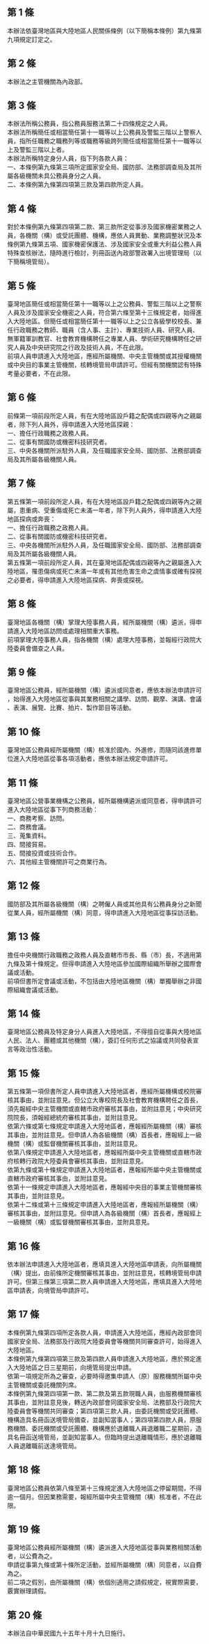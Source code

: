第 1 條
-------
本辦法依臺灣地區與大陸地區人民關係條例（以下簡稱本條例）第九條第  
九項規定訂定之。

第 2 條
-------
本辦法之主管機關為內政部。

第 3 條
-------
本辦法所稱公務員，指公務員服務法第二十四條規定之人員。  
本辦法所稱簡任或相當簡任第十一職等以上公務員及警監三階以上警察人  
員，指所任職務之職務列等或職務等級跨列簡任或相當簡任第十一職等以  
上及警監三階以上者。  
本辦法所稱特定身分人員，指下列各款人員：  
一、本條例第九條第三項所定國家安全局、國防部、法務部調查局及其所  
    屬各級機關未具公務員身分之人員。  
二、本條例第九條第四項第三款及第四款所定人員。

第 4 條
-------
對於本條例第九條第四項第二款、第三款所定從事涉及國家機密業務之人  
員，各機關（構）或受託團體、機構，應依人員異動、業務調整狀況及本  
條例第九條第五項、國家機密保護法、涉及國家安全或重大利益公務人員  
特殊查核辦法，隨時進行檢討，列冊函送內政部警政署入出境管理局（以  
下簡稱境管局）。

第 5 條
-------
臺灣地區簡任或相當簡任第十一職等以上之公務員、警監三階以上之警察  
人員及涉及國家安全機密之人員，符合第六條至第十三條規定者，始得進  
入大陸地區。但簡任或相當簡任第十一職等以上之公立各級學校校長、兼  
任行政職務之教師、職員（含人事、主計）、專業技術人員、研究人員、  
無軍籍軍訓教官、社會教育機構聘任之專業人員、學術研究機構聘任之研  
究人員及中央研究院之行政及技術人員，不在此限。  
前項人員申請進入大陸地區，應經所屬機關、中央主管機關或其授權機關  
或中央目的事業主管機關，核轉境管局申請許可。但經有關機關認有特殊  
考量必要者，不在此限。

第 6 條
-------
前條第一項前段所定人員，有在大陸地區設戶籍之配偶或四親等內之親屬  
者，除下列人員外，得申請進入大陸地區探親：  
一、擔任行政職務之政務人員。  
二、從事有關國防或機密科技研究者。  
三、中央各機關所派駐外人員，及任職國家安全局、國防部、法務部調查  
    局及其所屬各級機關人員。

第 7 條
-------
第五條第一項前段所定人員，有在大陸地區設戶籍之配偶或四親等內之親  
屬，患重病、受重傷或死亡未滿一年者，除下列人員外，得申請進入大陸  
地區探病或奔喪：  
一、擔任行政職務之政務人員。  
二、從事有關國防或機密科技研究者。  
三、中央各機關所派駐外人員，及任職國家安全局、國防部、法務部調查  
    局及其所屬各級機關人員。  
第五條第一項前段所定人員，其在臺灣地區配偶或四親等內之親屬進入大  
陸地區，罹患傷病或死亡未滿一年或有其他危害生命之虞情事或確有探視  
之必要者，得申請進入大陸地區探病、奔喪或探視。

第 8 條
-------
臺灣地區各機關（構）掌理大陸事務人員，經所屬機關（構）遴派，得申  
請進入大陸地區訪問或處理相關重大事務。  
前項掌理大陸事務人員，指各機關（構）處理大陸事務，並報經行政院大  
陸委員會備查之人員。

第 9 條
-------
臺灣地區公務員，經所屬機關（構）遴派或同意者，應依本辦法申請許可  
，始得進入大陸地區從事與其業務相關之講學、訪問、觀摩、演講、會議  
、表演、展覽、比賽、拍片、製作節目等活動。

第 10 條
--------
臺灣地區公務員經所屬機關（構）核准於國內、外進修，而隨同該進修單  
位進入大陸地區從事各項活動者，應依本辦法規定申請許可。

第 11 條
--------
臺灣地區公營事業機構之公務員，經所屬機構遴派或同意者，得申請許可  
進入大陸地區從事下列商務活動：  
一、商務考察、訪問。  
二、商務會議。  
三、蒐集資料。  
四、間接貿易。  
五、間接投資或技術合作。  
六、其他經主管機關許可之商業行為。

第 12 條
--------
國防部及其所屬各級機關（構）之聘僱人員或其他具有公務員身分之新聞  
從業人員，經所屬機關（構）同意，得申請進入大陸地區從事採訪活動。

第 13 條
--------
擔任中央機關行政職務之政務人員及直轄市市長、縣（市）長，不適用第  
九條及第十條規定。但得申請進入大陸地區參加國際組織所舉辦之國際會  
議或活動。  
前項但書所定會議或活動，不包括由大陸地區機關（構）單獨舉辦之非國  
際組織會議或活動。

第 14 條
--------
臺灣地區公務員及特定身分人員進入大陸地區，不得擅自從事與大陸地區  
人民、法人、團體或其他機關（構），簽訂任何形式之協議或共同發表宣  
言等政治性活動。

第 15 條
--------
第五條第一項但書所定人員申請進入大陸地區者，應經所屬機構或校院審  
核其事由，並附註意見。但公立大專校院長及社會教育機構聘任之首長，  
須先報經中央主管機關或直轄市政府審核其事由，並附註意見；中央研究  
院院長，須報經總統府審核其事由，並附註意見。  
依第六條或第七條規定申請進入大陸地區者，應報經所屬機關（構）審核  
其事由，並附註意見。但申請人為各級機關（構）首長者，應報經上一級  
機關（構）或監督機關審核其事由，並附註意見。  
依第八條規定申請進入大陸地區者，應報經所屬中央主管機關或直轄市政  
府核轉行政院大陸委員會審核其事由，並附註意見。  
依第九條或第十條規定申請進入大陸地區者，應報經所屬中央主管機關或  
直轄市政府審核其事由，並附註意見。  
依第十一條規定申請進入大陸地區者，應報經中央目的事業主管機關審核  
其事由，並附註意見。  
依第十二條或第十三條規定申請進入大陸地區者，應報經所屬機關（構）  
審核其事由，並附註意見。但申請人為各級機關（構）首長者，應報經上  
一級機關（構）或監督機關審核其事由，並附具意見。

第 16 條
--------
依本辦法申請進入大陸地區者，應填具進入大陸地區申請表，向所屬機關  
（構）提出，由前條所定機關審核其事由，並附註意見，核轉境管局申請  
許可。但第三條第三項第二款人員申請進入大陸地區，應填具進入大陸地  
區申請表，向境管局申請許可。

第 17 條
--------
本條例第九條第四項所定各款人員，申請進入大陸地區，應經內政部會同  
國家安全局、法務部及行政院大陸委員會等機關共同審查許可，始得進入  
大陸地區。  
本條例第九條第四項第三款及第四款人員申請進入大陸地區，應於預定進  
入大陸地區之日三星期前，向境管局提出申請。  
依第一項規定所為之審查，必要時得邀集申請人（原）服務機關所屬中央  
主管機關或委託機關列席。  
本條例第九條第四項第一款、第二款及第五款現職人員，由服務機關審核  
其事由，並附註意見後，轉送內政部會同國家安全局、法務部及行政院大  
陸委員會等機關共同審查；第四項第三款人員，由委託機關或受託團體、  
機構造具名冊函送境管局備查，並副知當事人；第四項第四款人員，原服  
務機關、委託機關或受託團體、機構應於退離職人員退離職二星期前，造  
具名冊函送境管局，並副知當事人。但臨時提出退離職情形，應於退離職  
人員退離職前送達境管局。

第 18 條
--------
臺灣地區公務員依第八條至第十三條規定進入大陸地區之停留期間，不得  
逾一個月。但因業務需要，報經所屬中央主管機關（構）核准者，不在此  
限。

第 19 條
--------
臺灣地區公務員經所屬機關（構）遴派進入大陸地區從事與業務相關活動  
者，以公費為之。  
申請從事第九條或第十條所定活動，並經所屬機關（構）同意者，以自費  
為之。  
前二項之假別，由所屬機關（構）依個別適用之請假規定，視實際需要，  
覈實辦理請假。

第 20 條
--------
本辦法自中華民國九十五年十月十九日施行。

